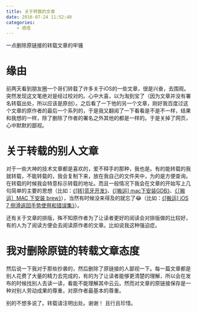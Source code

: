 ```yaml
---
title: 关于转载的文章
date: 2016-07-24 11:52:40
categories:
    - 感悟
---
```


一点删除原链接的转载文章的牢骚

<!--more-->

# 缘由

前两天看到朋友圈一个哥们转载了许多关于iOS的一些文章，很是兴奋，去围观。突然发现这文笔绝对是经过校对的。心中大喜，以为淘到宝了（因为文章并没有署名转载出处，所以应该是原创）。之后看了一下他的另一个文章，刚好我百度过这个文章的原作者的最后一个系列的，于是我又翻阅了一下看看是不是不一样，结果和我想的一样，除了删除了作者的署名之外其他的都是一样的。于是关掉了网页，心中默默的鄙视。


# 关于转载的别人文章

对于一些大神的技术文章都是喜欢的，爱不释手的那种，我也是。有的能转载的我就转载，不能转载的，我会复制下来，放在我自己的文件夹中，为的是方便查询。在转载的时候我会特意标示转载的地址。而且一般情况下我会在文章的开始写上几句简单的主要的思想（比如：[《[转]蓝牙开发》](http://www.cnblogs.com/madordie/p/5159597.html)、[《[搬运] mac下安装GDB》](http://www.cnblogs.com/madordie/p/4322044.html)、[《［搬运］MAC 下安装 brew》](http://www.cnblogs.com/madordie/p/4322042.html)），当然有时候没来得及的就忘了😂（比如：[《[搬运] iOS 7 侧滑返回手势使用和错误集》](http://www.cnblogs.com/madordie/p/4357685.html)）。

还有关于文章的排版，殊不知原作者为了让读者更好的阅读会对排版做的比较好，有的人为了阅读方便会去阅读原作者的文章。比如说我这种强迫症。


# 我对删除原链的转载文章态度

然后说一下我对于那些抄袭的，然后删除了原链接的人鄙视一下。每一篇文章都是别人花费了大量的精力去完成的，有的为了让读者能够更清楚的理解，所以会在发布的时候找别人去读一读，看能不能理解其中云云。然而对文章的原链接保存是一种对别人劳动成果的尊重，对原作者最基本的尊重。

别的不想多说了。转载请注明出处。谢谢！
且行且珍惜。